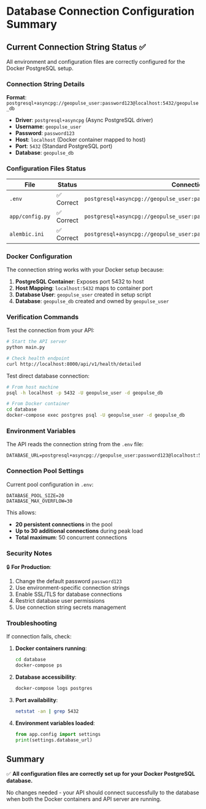 # Database Connection Configuration Summary

## Current Connection String Status ✅

All environment and configuration files are correctly configured for the Docker PostgreSQL setup.

### Connection String Details

**Format**: `postgresql+asyncpg://geopulse_user:password123@localhost:5432/geopulse_db`

- **Driver**: `postgresql+asyncpg` (Async PostgreSQL driver)
- **Username**: `geopulse_user`
- **Password**: `password123`
- **Host**: `localhost` (Docker container mapped to host)
- **Port**: `5432` (Standard PostgreSQL port)
- **Database**: `geopulse_db`

### Configuration Files Status

| File | Status | Connection String |
|------|--------|-------------------|
| `.env` | ✅ Correct | `postgresql+asyncpg://geopulse_user:password123@localhost:5432/geopulse_db` |
| `app/config.py` | ✅ Correct | `postgresql+asyncpg://geopulse_user:password123@localhost:5432/geopulse_db` |
| `alembic.ini` | ✅ Correct | `postgresql+asyncpg://geopulse_user:password123@localhost:5432/geopulse_db` |

### Docker Configuration

The connection string works with your Docker setup because:

1. **PostgreSQL Container**: Exposes port 5432 to host
2. **Host Mapping**: `localhost:5432` maps to container port
3. **Database User**: `geopulse_user` created in setup script
4. **Database**: `geopulse_db` created and owned by `geopulse_user`

### Verification Commands

Test the connection from your API:

```bash
# Start the API server
python main.py

# Check health endpoint
curl http://localhost:8000/api/v1/health/detailed
```

Test direct database connection:

```bash
# From host machine
psql -h localhost -p 5432 -U geopulse_user -d geopulse_db

# From Docker container
cd database
docker-compose exec postgres psql -U geopulse_user -d geopulse_db
```

### Environment Variables

The API reads the connection string from the `.env` file:

```env
DATABASE_URL=postgresql+asyncpg://geopulse_user:password123@localhost:5432/geopulse_db
```

### Connection Pool Settings

Current pool configuration in `.env`:

```env
DATABASE_POOL_SIZE=20
DATABASE_MAX_OVERFLOW=30
```

This allows:
- **20 persistent connections** in the pool
- **Up to 30 additional connections** during peak load
- **Total maximum**: 50 concurrent connections

### Security Notes

🔒 **For Production**:
1. Change the default password `password123`
2. Use environment-specific connection strings
3. Enable SSL/TLS for database connections
4. Restrict database user permissions
5. Use connection string secrets management

### Troubleshooting

If connection fails, check:

1. **Docker containers running**:
   ```bash
   cd database
   docker-compose ps
   ```

2. **Database accessibility**:
   ```bash
   docker-compose logs postgres
   ```

3. **Port availability**:
   ```bash
   netstat -an | grep 5432
   ```

4. **Environment variables loaded**:
   ```python
   from app.config import settings
   print(settings.database_url)
   ```

## Summary

✅ **All configuration files are correctly set up for your Docker PostgreSQL database.**

No changes needed - your API should connect successfully to the database when both the Docker containers and API server are running.